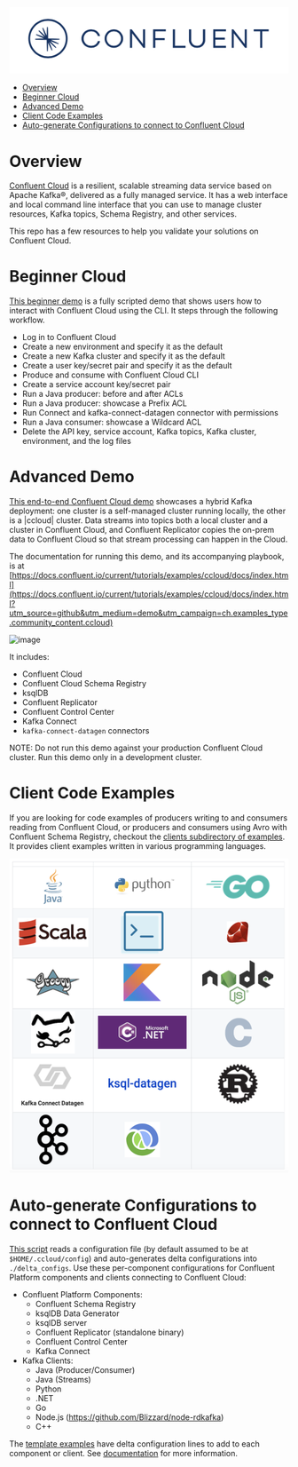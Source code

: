 ![image](../images/confluent-logo-300-2.png)

* [Overview](#overview)
* [Beginner Cloud](#beginner-cloud)
* [Advanced Demo](#advanced-demo)
* [Client Code Examples](#client-code-examples)
* [Auto-generate Configurations to connect to Confluent Cloud](#auto-generate-configurations-to-connect-to-confluent-cloud)


# Overview

[Confluent Cloud](https://docs.confluent.io/current/cloud/index.html?utm_source=github&utm_medium=demo&utm_campaign=ch.examples_type.community_content.ccloud) is a resilient, scalable streaming data service based on Apache Kafka®, delivered as a fully managed service.
It has a web interface and local command line interface that you can use to manage cluster resources, Kafka topics, Schema Registry, and other services.

This repo has a few resources to help you validate your solutions on Confluent Cloud.

# Beginner Cloud

[This beginner demo](beginner-cloud/README.md) is a fully scripted demo that shows users how to interact with Confluent Cloud using the CLI.
It steps through the following workflow.

* Log in to Confluent Cloud
* Create a new environment and specify it as the default
* Create a new Kafka cluster and specify it as the default
* Create a user key/secret pair and specify it as the default
* Produce and consume with Confluent Cloud CLI
* Create a service account key/secret pair
* Run a Java producer: before and after ACLs
* Run a Java producer: showcase a Prefix ACL
* Run Connect and kafka-connect-datagen connector with permissions
* Run a Java consumer: showcase a Wildcard ACL
* Delete the API key, service account, Kafka topics, Kafka cluster, environment, and the log files

# Advanced Demo

[This end-to-end Confluent Cloud demo](https://docs.confluent.io/current/tutorials/examples/ccloud/docs/index.html?utm_source=github&utm_medium=demo&utm_campaign=ch.examples_type.community_content.ccloud) showcases a hybrid Kafka deployment: one cluster is a self-managed cluster running locally, the other is a |ccloud| cluster.
Data streams into topics both a local cluster and a cluster in Confluent Cloud, and Confluent Replicator copies the on-prem data to Confluent Cloud so that stream processing can happen in the Cloud.

The documentation for running this demo, and its accompanying playbook, is at [https://docs.confluent.io/current/tutorials/examples/ccloud/docs/index.html](https://docs.confluent.io/current/tutorials/examples/ccloud/docs/index.html?utm_source=github&utm_medium=demo&utm_campaign=ch.examples_type.community_content.ccloud)

![image](docs/images/schema-registry-local.jpg)

It includes:

* Confluent Cloud
* Confluent Cloud Schema Registry
* ksqlDB
* Confluent Replicator
* Confluent Control Center
* Kafka Connect
* `kafka-connect-datagen` connectors

NOTE: Do not run this demo against your production Confluent Cloud cluster. Run this demo only in a development cluster.

# Client Code Examples

If you are looking for code examples of producers writing to and consumers reading from Confluent Cloud, or producers and consumers using Avro with Confluent Schema Registry, checkout the [clients subdirectory of examples](../clients).
It provides client examples written in various programming languages.

![image](../clients/cloud/images/clients-all.png)

# Auto-generate Configurations to connect to Confluent Cloud

[This script](ccloud-generate-cp-configs.sh) reads a configuration file (by default assumed to be at ``$HOME/.ccloud/config``) and auto-generates delta configurations into ``./delta_configs``.
Use these per-component configurations for Confluent Platform components and clients connecting to Confluent Cloud:

* Confluent Platform Components:
  * Confluent Schema Registry
  * ksqlDB Data Generator
  * ksqlDB server
  * Confluent Replicator (standalone binary)
  * Confluent Control Center
  * Kafka Connect
* Kafka Clients:
  * Java (Producer/Consumer)
  * Java (Streams)
  * Python
  * .NET
  * Go
  * Node.js (https://github.com/Blizzard/node-rdkafka)
  * C++

The [template examples](template_delta_configs) have delta configuration lines to add to each component or client.
See [documentation](https://docs.confluent.io/current/cloud/connect/auto-generate-configs.html?utm_source=github&utm_medium=demo&utm_campaign=ch.examples_type.community_content.ccloud) for more information.

